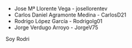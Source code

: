 * Jose Mª Llorente Vega - josellorentev
* Carlos Daniel Agramonte Medina - CarlosD21
* Rodrigo López García - Rodrigolg01
* Jorge Verdugo Arroyo - JorgeV75


Soy Rodri